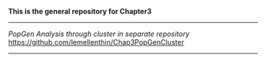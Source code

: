 **This is the general repository for Chapter3**  

***

_PopGen Analysis through cluster in separate repository_    
https://github.com/lemellenthin/Chap3PopGenCluster

***  
